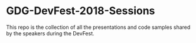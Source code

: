 # GDG-DevFest-2018-Sessions
This repo is the collection of all the presentations and code samples shared by the speakers during the DevFest.
